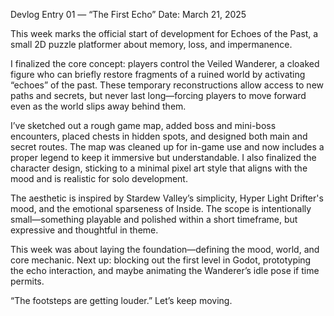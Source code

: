 Devlog Entry 01 — “The First Echo”
Date: March 21, 2025

This week marks the official start of development for Echoes of the Past, a small 2D puzzle platformer about memory, loss, and impermanence.

I finalized the core concept: players control the Veiled Wanderer, a cloaked figure who can briefly restore fragments of a ruined world by activating “echoes” of the past. 
These temporary reconstructions allow access to new paths and secrets, but never last long—forcing players to move forward even as the world slips away behind them.

I’ve sketched out a rough game map, added boss and mini-boss encounters, placed chests in hidden spots, and designed both main and secret routes. The map was cleaned 
up for in-game use and now includes a proper legend to keep it immersive but understandable. I also finalized the character design, sticking to a minimal pixel art 
style that aligns with the mood and is realistic for solo development.

The aesthetic is inspired by Stardew Valley’s simplicity, Hyper Light Drifter's mood, and the emotional sparseness of Inside. The scope is intentionally small—something 
playable and polished within a short timeframe, but expressive and thoughtful in theme.

This week was about laying the foundation—defining the mood, world, and core mechanic. Next up: blocking out the first level in Godot, prototyping the echo interaction, 
and maybe animating the Wanderer’s idle pose if time permits.

“The footsteps are getting louder.”
Let’s keep moving.
